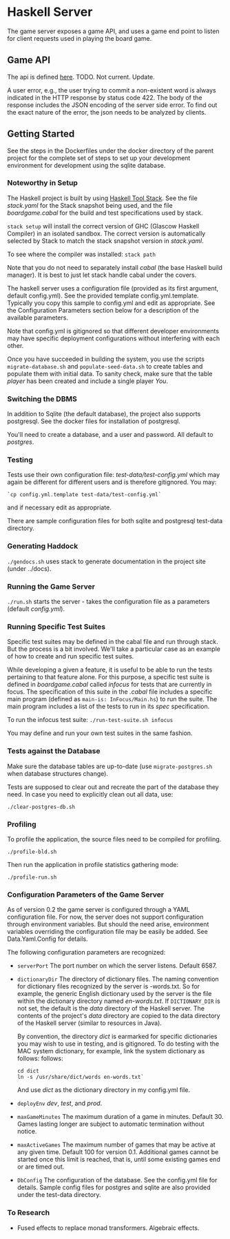 
# Haskell Server

The game server exposes a game API, and uses a game end point to listen for client
requests used in playing the board game.

## Game API

The api is defined [here](http://www.bolour.com/boardgame/hdocs/BoardGame-Common-GameApi.html).
TODO. Not current. Update.

A user error, e.g., the user trying to commit a non-existent word is always 
indicated in the HTTP response by status code 422. The body of the response
includes the JSON encoding of the server side error. To find out the exact
nature of the error, the json needs to be analyzed by clients.

## Getting Started

See the steps in the Dockerfiles under the docker directory of the parent
project for the complete set of steps to set up your development environment
for development using the sqlite database. 

### Noteworthy in Setup

The Haskell project is built by using  [Haskell Tool Stack](https://docs.haskellstack.org).
See the file _stack.yaml_ for the Stack snapshot being used, and the file
_boardgame.cabal_ for the build and test specifications used by stack. 

`stack setup` will install the correct version of GHC (Glascow Haskell Compiler) in
an isolated sandbox. The correct version is automatically selected by 
Stack to match the stack snapshot version in _stack.yaml_. 

To see where the compiler was installed: `stack path`

Note that you do not need to separately install _cabal_ (the base Haskell 
build manager). It is best to just let stack handle cabal under the covers.

The haskell server uses a configuration file (provided as its first argument,
default config.yml). See the provided template config.yml.template. Typically
you copy this sample to config.yml and edit as appropriate. See the 
Configuration Parameters section below for a description of the available
parameters.
  
Note that config.yml is gitignored so that different developer environments may
have specific deployment configurations without interfering with each other.

Once you have succeeded in building the system, you use the scripts
`migrate-database.sh` and `populate-seed-data.sh` to create tables and 
populate them with initial data. To sanity check, make sure that the 
table _player_ has been created and include a single player _You_.

### Switching the DBMS

In addition to Sqlite (the default database), the project also supports
postgresql. See the docker files for installation of postgresql.

You'll need to create a database, and a user and password. All default to
_postgres_.

### Testing

Tests use their own configuration file: _test-data/test-config.yml_ which may
again be different for different users and is therefore gitignored. You may:

    `cp config.yml.template test-data/test-config.yml`

and if necessary edit as appropriate.
    
There are sample configuration files for both sqlite and postgresql
test-data directory. 

### Generating Haddock

`./gendocs.sh` uses stack to generate documentation in the project site
(under ../docs).

### Running the Game Server

`./run.sh` starts the server - takes the configuration file as a parameters
(default _config.yml_).

### Running Specific Test Suites

Specific test suites may be defined in the cabal file and run through stack.
But the process is a bit involved. We'll take a particular case as an example
of how to create and run specific test suites.

While developing a given a feature, it is useful to be able to run the tests
pertaining to that feature alone. For this purpose, a specific test suite is
defined in _boardgame.cabal_ called _infocus_ for tests that are currently in
focus. The specification of this suite in the _.cabal_ file includes a
specific main program (defined as `main-is: InFocus/Main.hs`) to run the suite.
The main program includes a list of the tests to run in its _spec_
specification.

To run the infocus test suite: `./run-test-suite.sh infocus`

You may define and run your own test suites in the same fashion.

### Tests against the Database

Make sure the database tables are up-to-date (use `migrate-postgres.sh` when
database structures change).

Tests are supposed to clear out and recreate the part of the database they need.
In case you need to explicitly clean out all data, use:

`./clear-postgres-db.sh`

### Profiling

To profile the application, the source files need to be compiled for profiling.

`./profile-bld.sh`

Then run the application in profile statistics gathering mode:

`./profile-run.sh`

### Configuration Parameters of the Game Server

As of version 0.2 the game server is configured through a YAML configuration
file. For now, the server does not support configuration through environment
variables. But should the need arise, environment variables overriding the 
configuration file may be easily be added. See Data.Yaml.Config for details.

The following configuration parameters are recognized:

- `serverPort` The port number on which the server listens. Default 6587.

- `dictionaryDir` The directory of dictionary files. The naming convention 
  for dictionary files recognized by the server is <languageCode>-words.txt.
  So for example, the generic English dictionary used by the server is the file
  within the dictionary directory named _en-words.txt_. If `DICTIONARY_DIR` is 
  not set, the default is the _data_ directory of the Haskell server. The
  contents of the project's _data_ directory are copied to the data directory 
  of the Haskell server (similar to resources in Java).

  By convention, the directory _dict_ is earmarked for specific dictionaries
  you may wish to use in testing, and is gitignored. To do testing with the MAC system
  dictionary, for example, link the system dictionary as follows:
  follows:

    ```
    cd dict
    ln -s /usr/share/dict/words en-words.txt`
    ```

  And use _dict_ as the dictionary directory in my config.yml file.

- `deployEnv` _dev_, _test_, and _prod_. 

- `maxGameMinutes` The maximum duration of a game in minutes. Default 30.
  Games lasting longer are subject to automatic termination without notice.

- `maxActiveGames` The maximum number of games that may be active at any 
  given time. Default 100 for version 0.1. Additional games cannot be started
  once this limit is reached, that is, until some existing games end or
  are timed out.
  
- `DbConfig` The configuration of the database. See the config.yml file for details.
  Sample config files for postgres and sqlite are also provided under
  the test-data directory. 

### To Research

- Fused effects to replace monad transformers. Algebraic effects.

